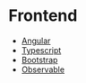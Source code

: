 # Frontend

- [Angular](angular.md)
- [Typescript](typescript.md)
- [Bootstrap](bootstrap.md)
- [Observable](rxjs.md)
